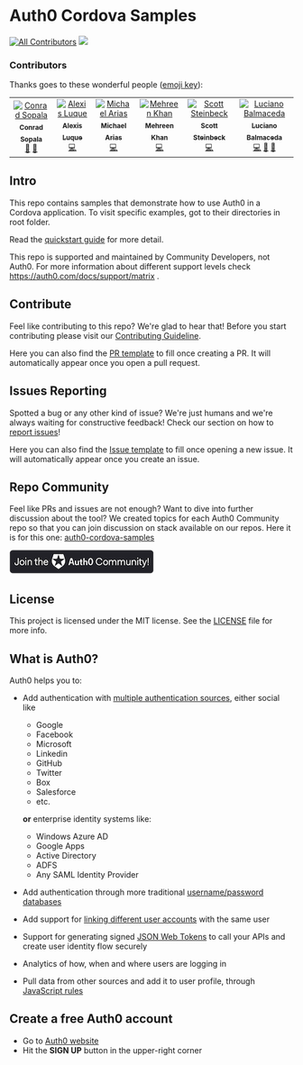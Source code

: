 # Auth0 Cordova Samples

[![All Contributors](https://img.shields.io/badge/all_contributors-6-orange.svg?style=flat-square)](#contributors)
<img src="https://img.shields.io/badge/community-driven-brightgreen.svg"/> <br>

### Contributors 

Thanks goes to these wonderful people ([emoji key](https://allcontributors.org/docs/en/emoji-key)):

<!-- ALL-CONTRIBUTORS-LIST:START - Do not remove or modify this section -->
<!-- prettier-ignore -->
<table>
  <tr>
    <td align="center"><a href="https://twitter.com/beardaway"><img src="https://avatars3.githubusercontent.com/u/11062800?v=4" width="100px;" alt="Conrad Sopala"/><br /><sub><b>Conrad Sopala</b></sub></a><br /><a href="#maintenance-beardaway" title="Maintenance">🚧</a> <a href="#review-beardaway" title="Reviewed Pull Requests">👀</a></td>
    <td align="center"><a href="https://github.com/alexisluque"><img src="https://avatars2.githubusercontent.com/u/30907012?v=4" width="100px;" alt="Alexis Luque"/><br /><sub><b>Alexis Luque</b></sub></a><br /><a href="https://github.com/auth0-community/auth0-cordova-samples/commits?author=alexisluque" title="Code">💻</a></td>
    <td align="center"><a href="https://qaboy.com"><img src="https://avatars2.githubusercontent.com/u/5594487?v=4" width="100px;" alt="Michael Arias"/><br /><sub><b>Michael Arias</b></sub></a><br /><a href="https://github.com/auth0-community/auth0-cordova-samples/commits?author=mikearias3" title="Code">💻</a></td>
    <td align="center"><a href="https://github.com/mehreencs87"><img src="https://avatars0.githubusercontent.com/u/14890513?v=4" width="100px;" alt="Mehreen Khan"/><br /><sub><b>Mehreen Khan</b></sub></a><br /><a href="https://github.com/auth0-community/auth0-cordova-samples/commits?author=mehreencs87" title="Code">💻</a></td>
    <td align="center"><a href="http://www.aresdev.com"><img src="https://avatars0.githubusercontent.com/u/5215594?v=4" width="100px;" alt="Scott Steinbeck"/><br /><sub><b>Scott Steinbeck</b></sub></a><br /><a href="https://github.com/auth0-community/auth0-cordova-samples/commits?author=scottsteinbeck" title="Code">💻</a></td>
    <td align="center"><a href="https://github.com/lbalmaceda"><img src="https://avatars3.githubusercontent.com/u/3900123?v=4" width="100px;" alt="Luciano Balmaceda"/><br /><sub><b>Luciano Balmaceda</b></sub></a><br /><a href="https://github.com/auth0-community/auth0-cordova-samples/commits?author=lbalmaceda" title="Code">💻</a> <a href="#maintenance-lbalmaceda" title="Maintenance">🚧</a> <a href="#review-lbalmaceda" title="Reviewed Pull Requests">👀</a></td>
  </tr>
</table>

<!-- ALL-CONTRIBUTORS-LIST:END -->

## Intro

This repo contains samples that demonstrate how to use Auth0 in a Cordova application. To visit specific examples, got to their directories in root folder.

Read the [quickstart guide](https://auth0.com/docs/quickstart/native/cordova) for more detail.

This repo is supported and maintained by Community Developers, not Auth0. For more information about different support levels check https://auth0.com/docs/support/matrix .

## Contribute

Feel like contributing to this repo? We're glad to hear that! Before you start contributing please visit our [Contributing Guideline](https://github.com/auth0-community/getting-started/blob/master/CONTRIBUTION.md).

Here you can also find the [PR template](https://github.com/auth0-community/auth0-cordova-samples/blob/master/PULL_REQUEST_TEMPLATE.md) to fill once creating a PR. It will automatically appear once you open a pull request.

## Issues Reporting

Spotted a bug or any other kind of issue? We're just humans and we're always waiting for constructive feedback! Check our section on how to [report issues](https://github.com/auth0-community/getting-started/blob/master/CONTRIBUTION.md#issues)!

Here you can also find the [Issue template](https://github.com/auth0-community/auth0-cordova-samples/blob/master/ISSUE_TEMPLATE.md) to fill once opening a new issue. It will automatically appear once you create an issue.

## Repo Community

Feel like PRs and issues are not enough? Want to dive into further discussion about the tool? We created topics for each Auth0 Community repo so that you can join discussion on stack available on our repos. Here it is for this one: [auth0-cordova-samples](https://community.auth0.com/t/auth0-community-oss-auth0-cordova-samples/15989)

<a href="https://community.auth0.com/">
<img src="/Assets/join_auth0_community_badge.png"/>
</a>

## License

This project is licensed under the MIT license. See the [LICENSE](https://github.com/auth0-community/auth0-cordova-samples/blob/master/LICENSE) file for more info.

## What is Auth0?

Auth0 helps you to:

* Add authentication with [multiple authentication sources](https://docs.auth0.com/identityproviders), either social like
  * Google
  * Facebook
  * Microsoft
  * Linkedin
  * GitHub
  * Twitter
  * Box
  * Salesforce
  * etc.

  **or** enterprise identity systems like:
  * Windows Azure AD
  * Google Apps
  * Active Directory
  * ADFS
  * Any SAML Identity Provider

* Add authentication through more traditional [username/password databases](https://docs.auth0.com/mysql-connection-tutorial)
* Add support for [linking different user accounts](https://docs.auth0.com/link-accounts) with the same user
* Support for generating signed [JSON Web Tokens](https://docs.auth0.com/jwt) to call your APIs and create user identity flow securely
* Analytics of how, when and where users are logging in
* Pull data from other sources and add it to user profile, through [JavaScript rules](https://docs.auth0.com/rules)

## Create a free Auth0 account

* Go to [Auth0 website](https://auth0.com/signup)
* Hit the **SIGN UP** button in the upper-right corner
